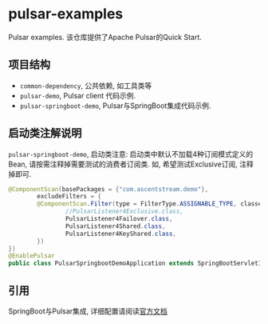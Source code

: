 # pulsar-examples
Pulsar examples. 该仓库提供了Apache Pulsar的Quick Start.

## 项目结构
- `common-dependency`, 公共依赖, 如工具类等
- `pulsar-demo`, Pulsar client 代码示例.
- `pulsar-springboot-demo`, Pulsar与SpringBoot集成代码示例.


## 启动类注解说明
`pulsar-springboot-demo`, 启动类注意: 启动类中默认不加载4种订阅模式定义的Bean, 请按需注释掉需要测试的消费者订阅类. 如, 希望测试Exclusive订阅, 注释掉即可.
```java
@ComponentScan(basePackages = {"com.ascentstream.demo"},
        excludeFilters = {
        @ComponentScan.Filter(type = FilterType.ASSIGNABLE_TYPE, classes = {
                //PulsarListener4Exclusive.class,
                PulsarListener4Failover.class,
                PulsarListener4Shared.class,
                PulsarListener4KeyShared.class,
        })
})
@EnablePulsar
public class PulsarSpringbootDemoApplication extends SpringBootServletInitializer
```

## 引用
SpringBoot与Pulsar集成, 详细配置请阅读[官方文档](https://docs.spring.io/spring-pulsar/reference/reference/pulsar.html)